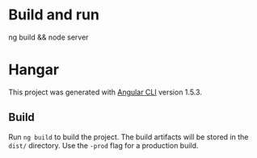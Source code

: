 # Build and run

ng build && node server

# Hangar

This project was generated with [Angular CLI](https://github.com/angular/angular-cli) version 1.5.3.

## Build

Run `ng build` to build the project. The build artifacts will be stored in the `dist/` directory. Use the `-prod` flag for a production build.
